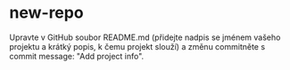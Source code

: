 # new-repo
Upravte v GitHub soubor README.md (přidejte nadpis se jménem vašeho projektu a krátký popis, k čemu projekt slouží) a změnu commitněte s commit message: "Add project info".
